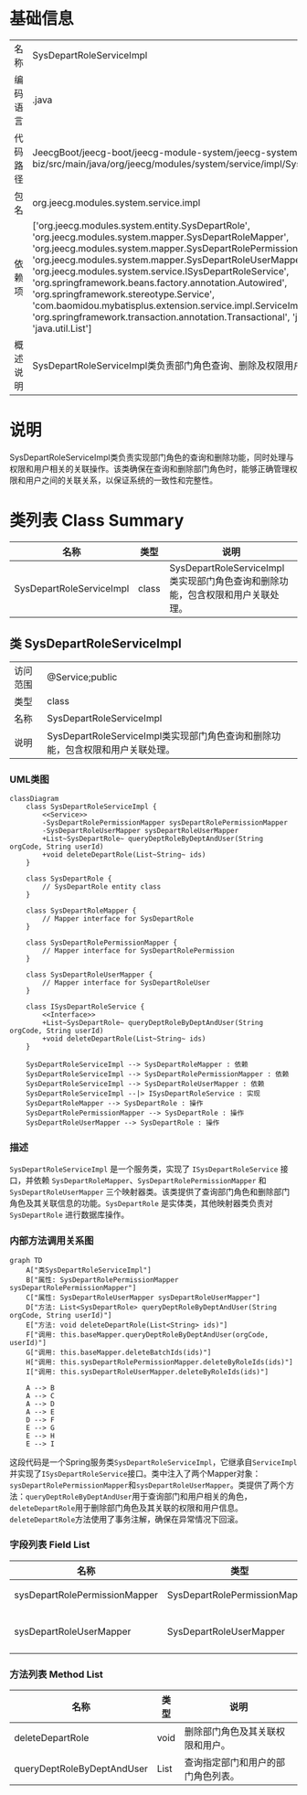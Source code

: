 # 基础信息

|      |      |
|------|------|
| 名称 | SysDepartRoleServiceImpl |
| 编码语言 | .java |
| 代码路径 | JeecgBoot/jeecg-boot/jeecg-module-system/jeecg-system-biz/src/main/java/org/jeecg/modules/system/service/impl/SysDepartRoleServiceImpl.java |
| 包名 | org.jeecg.modules.system.service.impl |
| 依赖项 | ['org.jeecg.modules.system.entity.SysDepartRole', 'org.jeecg.modules.system.mapper.SysDepartRoleMapper', 'org.jeecg.modules.system.mapper.SysDepartRolePermissionMapper', 'org.jeecg.modules.system.mapper.SysDepartRoleUserMapper', 'org.jeecg.modules.system.service.ISysDepartRoleService', 'org.springframework.beans.factory.annotation.Autowired', 'org.springframework.stereotype.Service', 'com.baomidou.mybatisplus.extension.service.impl.ServiceImpl', 'org.springframework.transaction.annotation.Transactional', 'javax.annotation.Resource', 'java.util.List'] |
| 概述说明 | SysDepartRoleServiceImpl类负责部门角色查询、删除及权限用户关联处理。 |

# 说明

SysDepartRoleServiceImpl类负责实现部门角色的查询和删除功能，同时处理与权限和用户相关的关联操作。该类确保在查询和删除部门角色时，能够正确管理权限和用户之间的关联关系，以保证系统的一致性和完整性。

# 类列表 Class Summary

| 名称   | 类型  | 说明 |
|-------|------|-------------|
| SysDepartRoleServiceImpl | class | SysDepartRoleServiceImpl类实现部门角色查询和删除功能，包含权限和用户关联处理。 |



## 类 SysDepartRoleServiceImpl

|      |      |
|------|------|
| 访问范围 | @Service;public |
| 类型 | class |
| 名称 | SysDepartRoleServiceImpl |
| 说明 | SysDepartRoleServiceImpl类实现部门角色查询和删除功能，包含权限和用户关联处理。 |


### UML类图

```mermaid
classDiagram
    class SysDepartRoleServiceImpl {
        <<Service>>
        -SysDepartRolePermissionMapper sysDepartRolePermissionMapper
        -SysDepartRoleUserMapper sysDepartRoleUserMapper
        +List~SysDepartRole~ queryDeptRoleByDeptAndUser(String orgCode, String userId)
        +void deleteDepartRole(List~String~ ids)
    }

    class SysDepartRole {
        // SysDepartRole entity class
    }

    class SysDepartRoleMapper {
        // Mapper interface for SysDepartRole
    }

    class SysDepartRolePermissionMapper {
        // Mapper interface for SysDepartRolePermission
    }

    class SysDepartRoleUserMapper {
        // Mapper interface for SysDepartRoleUser
    }

    class ISysDepartRoleService {
        <<Interface>>
        +List~SysDepartRole~ queryDeptRoleByDeptAndUser(String orgCode, String userId)
        +void deleteDepartRole(List~String~ ids)
    }

    SysDepartRoleServiceImpl --> SysDepartRoleMapper : 依赖
    SysDepartRoleServiceImpl --> SysDepartRolePermissionMapper : 依赖
    SysDepartRoleServiceImpl --> SysDepartRoleUserMapper : 依赖
    SysDepartRoleServiceImpl --|> ISysDepartRoleService : 实现
    SysDepartRoleMapper --> SysDepartRole : 操作
    SysDepartRolePermissionMapper --> SysDepartRole : 操作
    SysDepartRoleUserMapper --> SysDepartRole : 操作
```

### 描述
`SysDepartRoleServiceImpl` 是一个服务类，实现了 `ISysDepartRoleService` 接口，并依赖 `SysDepartRoleMapper`、`SysDepartRolePermissionMapper` 和 `SysDepartRoleUserMapper` 三个映射器类。该类提供了查询部门角色和删除部门角色及其关联信息的功能。`SysDepartRole` 是实体类，其他映射器类负责对 `SysDepartRole` 进行数据库操作。


### 内部方法调用关系图

```mermaid
graph TD
    A["类SysDepartRoleServiceImpl"]
    B["属性: SysDepartRolePermissionMapper sysDepartRolePermissionMapper"]
    C["属性: SysDepartRoleUserMapper sysDepartRoleUserMapper"]
    D["方法: List<SysDepartRole> queryDeptRoleByDeptAndUser(String orgCode, String userId)"]
    E["方法: void deleteDepartRole(List<String> ids)"]
    F["调用: this.baseMapper.queryDeptRoleByDeptAndUser(orgCode, userId)"]
    G["调用: this.baseMapper.deleteBatchIds(ids)"]
    H["调用: this.sysDepartRolePermissionMapper.deleteByRoleIds(ids)"]
    I["调用: this.sysDepartRoleUserMapper.deleteByRoleIds(ids)"]

    A --> B
    A --> C
    A --> D
    A --> E
    D --> F
    E --> G
    E --> H
    E --> I
```

这段代码是一个Spring服务类`SysDepartRoleServiceImpl`，它继承自`ServiceImpl`并实现了`ISysDepartRoleService`接口。类中注入了两个Mapper对象：`sysDepartRolePermissionMapper`和`sysDepartRoleUserMapper`。类提供了两个方法：`queryDeptRoleByDeptAndUser`用于查询部门和用户相关的角色，`deleteDepartRole`用于删除部门角色及其关联的权限和用户信息。`deleteDepartRole`方法使用了事务注解，确保在异常情况下回滚。

### 字段列表 Field List

| 名称  | 类型  | 说明 |
|-------|-------|------|
| sysDepartRolePermissionMapper | SysDepartRolePermissionMapper | 自动注入系统部门角色权限映射器。 |
| sysDepartRoleUserMapper | SysDepartRoleUserMapper | 自动注入SysDepartRoleUserMapper实例。 |

### 方法列表 Method List

| 名称  | 类型  | 说明 |
|-------|-------|------|
| deleteDepartRole | void | 删除部门角色及其关联权限和用户。 |
| queryDeptRoleByDeptAndUser | List<SysDepartRole> | 查询指定部门和用户的部门角色列表。 |




